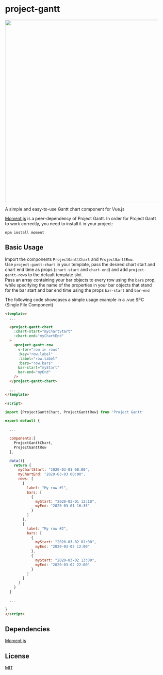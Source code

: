 # project-gantt
<img src="https://user-images.githubusercontent.com/28678851/77186503-45358300-6ad3-11ea-9392-7f670eb1ca8c.png" width="600"/>

A simple and easy-to-use Gantt chart component for Vue.js

[Moment.js](https://momentjs.com/) is a peer-dependency of Project Gantt. In order for Project Gantt to work correctly, you need to install it in your project:
```
npm install moment
```

## Basic Usage
Import the components <code>ProjectGanttChart</code> and <code>ProjectGanttRow</code>.  
Use <code>project-gantt-chart</code> in your template, pass the desired chart start and chart end time as props (<code>chart-start</code> and <code>chart-end</code>) and add <code>project-gantt-row</code>s
to the default template slot.  
Pass an array containing your bar objects to every row using the <code>bars</code> prop, while specifying the name of the properties in your bar objects that stand for the bar start and bar end time using the props <code>bar-start</code> and <code>bar-end</code>  

The following code showcases a simple usage example in a .vue SFC (Single File Component)
```html
<template>
  ...

  <project-gantt-chart
    :chart-start="myChartStart"
    :chart-end="myChartEnd"
  >
    <project-gantt-row
      v-for="row in rows"
      :key="row.label"
      :label="row.label"
      :bars="row.bars"
      bar-start="myStart"
      bar-end="myEnd"
    />
  </project-gantt-chart>

  ...
</template>

<script>

import {ProjectGanttChart, ProjectGanttRow} from 'Project Gantt'

export default {

  ...

  components:{
    ProjectGanttChart,
    ProjectGanttRow
  },

  data(){
    return {
      myChartStart: "2020-03-01 00:00",
      myChartEnd: "2020-03-03 00:00",
      rows: [
        {
          label: "My row #1",
          bars: [
            {
              myStart: "2020-03-01 12:10",
              myEnd: "2020-03-01 16:35"
            }
          ]
        },
        {
          label: "My row #2",
          bars: [
            {
              myStart: "2020-03-02 01:00",
              myEnd: "2020-03-02 12:00"
            },
            {
              myStart: "2020-03-02 13:00",
              myEnd: "2020-03-02 22:00"
            }
          ]
        }
      ]
    }
  }

  ...

}
</script>

```

## Dependencies
[Moment.js](https://momentjs.com/)

## License
[MIT](https://choosealicense.com/licenses/mit/)
